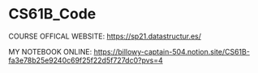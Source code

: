 # CS61B_Code

COURSE OFFICAL WEBSITE: https://sp21.datastructur.es/
 
MY NOTEBOOK ONLINE: https://billowy-captain-504.notion.site/CS61B-fa3e78b25e9240c69f25f22d5f727dc0?pvs=4

